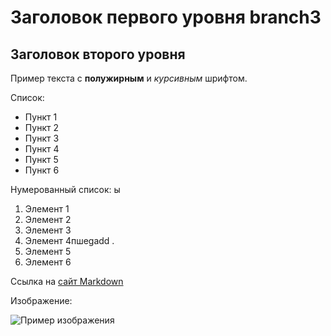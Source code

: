 # Заголовок первого уровня branch3

## Заголовок второго уровня

Пример текста с **полужирным** и *курсивным* шрифтом.

Список:

- Пункт 1
- Пункт 2
- Пункт 3
- Пункт 4
- Пункт 5
- Пункт 6

Нумерованный список:
ы
1. Элемент 1
2. Элемент 2
3. Элемент 3
4. Элемент 4пшеgadd .
5. Элемент 5
6. Элемент 6

Ссылка на [сайт Markdown](https://www.markdownguide.org/)

Изображение:

![Пример изображения](https://www.freecodecamp.org/news/content/images/2023/01/Screenshot-2023-01-31-at-2.46.12-PM.png)